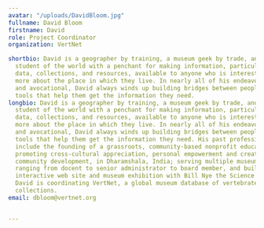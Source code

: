 ```yaml
---
avatar: "/uploads/DavidBloom.jpg"
fullname: David Bloom
firstname: David
role: Project Coordinator
organization: VertNet

shortbio: David is a geographer by training, a museum geek by trade, and a perennial
  student of the world with a penchant for making information, particularly museum
  data, collections, and resources, available to anyone who is interested in learning
  more about the place in which they live. In nearly all of his endeavors, professional
  and avocational, David always winds up building bridges between people and creating
  tools that help them get the information they need.
longbio: David is a geographer by training, a museum geek by trade, and a perennial
  student of the world with a penchant for making information, particularly museum
  data, collections, and resources, available to anyone who is interested in learning
  more about the place in which they live. In nearly all of his endeavors, professional
  and avocational, David always winds up building bridges between people and creating
  tools that help them get the information they need. His past professional experiences
  include the founding of a grassroots, community-based nonprofit educational society
  promoting cross-cultural appreciation, personal empowerment and creative and responsible
  community development, in Dharamshala, India; serving multiple museums in positions
  ranging from docent to senior administrator to board member, and building a highly
  interactive web site and museum exhibition with Bill Nye the Science Guy. Currently,
  David is coordinating VertNet, a global museum database of vertebrate natural history
  collections.
email: dbloom@vertnet.org


---
```

